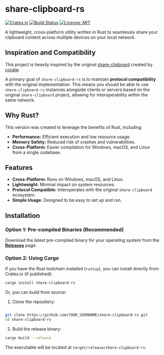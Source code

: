 # share-clipboard-rs

[![Crates.io](https://img.shields.io/crates/v/share-clipboard-rs.svg)](https://crates.io/crates/share-clipboard-rs)
[![Build Status](https://github.com/hackerzgz/share-clipboard-rs/actions/workflows/rust.yml/badge.svg)](https://github.com/hackerzgz/share-clipboard-rs/actions)
[![License: MIT](https://img.shields.io/badge/License-MIT-yellow.svg)](https://opensource.org/licenses/MIT)

A lightweight, cross-platform utility written in Rust to seamlessly share your clipboard content across multiple devices on your local network.

## Inspiration and Compatibility

This project is heavily inspired by the original [share-clipboard](https://github.com/coralw/share-clipboard) created by [coralw](https://github.com/coralw).

A primary goal of `share-clipboard-rs` is to maintain **protocol compatibility** with the original implementation. This means you should be able to use `share-clipboard-rs` instances alongside clients or servers based on the original `share-clipboard` project, allowing for interoperability within the same network.

## Why Rust?

This version was created to leverage the benefits of Rust, including:

*   **Performance:** Efficient execution and low resource usage.
*   **Memory Safety:** Reduced risk of crashes and vulnerabilities.
*   **Cross-Platform:** Easier compilation for Windows, macOS, and Linux from a single codebase.

## Features

*   **Cross-Platform:** Runs on Windows, macOS, and Linux.
*   **Lightweight:** Minimal impact on system resources.
*   **Protocol Compatible:** Interoperates with the original `share-clipboard` ecosystem.
*   **Simple Usage:** Designed to be easy to set up and run.

## Installation

### Option 1: Pre-compiled Binaries (Recommended)

Download the latest pre-compiled binary for your operating system from the [**Releases**](https://github.com/YOUR_USERNAME/share-clipboard-rs/releases) page.

### Option 2: Using Cargo

If you have the Rust toolchain installed (`rustup`), you can install directly from Crates.io (if published):

```bash
cargo install share-clipboard-rs
```

Or, you can build from source:

1. Clone the repository:

```bash

git clone https://github.com/YOUR_USERNAME/share-clipboard-rs.git
cd share-clipboard-rs
```

2. Build the release binary:
```bash
cargo build --release
```

The executable will be located at `target/release/share-clipboard-rs`.
